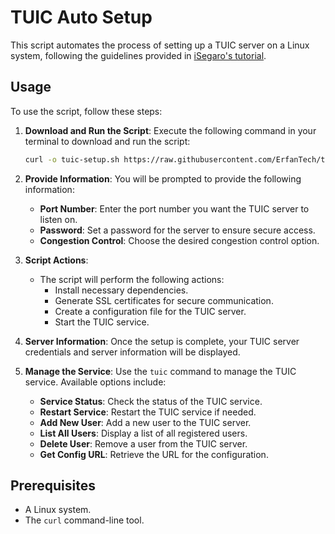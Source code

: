 # TUIC Auto Setup

This script automates the process of setting up a TUIC server on a Linux system, following the guidelines provided in [iSegaro's tutorial](https://telegra.ph/How-to-start-the-TUIC-v5-protocol-with-iSegaro-08-26).

## Usage

To use the script, follow these steps:

1. **Download and Run the Script**: Execute the following command in your terminal to download and run the script:
   
   ```bash
   curl -o tuic-setup.sh https://raw.githubusercontent.com/ErfanTech/tuic-setup/master/setup.sh && sudo bash tuic-setup.sh
   ```

2. **Provide Information**: You will be prompted to provide the following information:
   - **Port Number**: Enter the port number you want the TUIC server to listen on.
   - **Password**: Set a password for the server to ensure secure access.
   - **Congestion Control**: Choose the desired congestion control option.

3. **Script Actions**:
   - The script will perform the following actions:
     - Install necessary dependencies.
     - Generate SSL certificates for secure communication.
     - Create a configuration file for the TUIC server.
     - Start the TUIC service.

4. **Server Information**: Once the setup is complete, your TUIC server credentials and server information will be displayed.

5. **Manage the Service**: Use the `tuic` command to manage the TUIC service. Available options include:
   - **Service Status**: Check the status of the TUIC service.
   - **Restart Service**: Restart the TUIC service if needed.
   - **Add New User**: Add a new user to the TUIC server.
   - **List All Users**: Display a list of all registered users.
   - **Delete User**: Remove a user from the TUIC server.
   - **Get Config URL**: Retrieve the URL for the configuration.

## Prerequisites

- A Linux system.
- The `curl` command-line tool.
